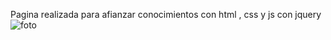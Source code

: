 Pagina realizada para afianzar conocimientos con html , css y js con jquery
![foto](https://user-images.githubusercontent.com/67008931/111204169-a25bfb80-85a4-11eb-9abb-729087e0c50b.png)

